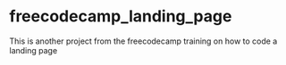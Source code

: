 # freecodecamp_landing_page
This is another project from the freecodecamp
training on how to code a landing page
